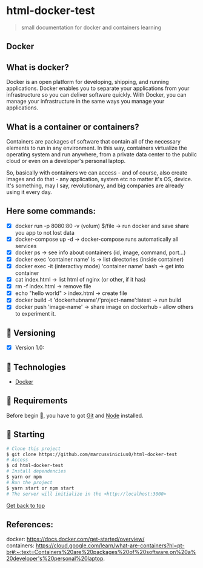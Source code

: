 # html-docker-test

>  small documentation for docker and containers learning

## Docker

## What is docker? 

Docker is an open platform for developing, shipping, and running applications. Docker enables you to separate your applications from your infrastructure so you can deliver software quickly. With Docker, you can manage your infrastructure in the same ways you manage your applications.

## What is a container or containers?

Containers are packages of software that contain all of the necessary elements to run in any environment. In this way, containers virtualize the operating system and run anywhere, from a private data center to the public cloud or even on a developer's personal laptop.


So, basically with containers we can access - and of course, also create images and do that - any application, system etc no matter it's OS, device.
It's something, may I say, revolutionary, and big companies are already using it every day.


## Here some commands:

- [x] docker run -p 8080:80 -v (volum) $/file -> run docker and save share you app to not lost data
- [x] docker-compose up -d -> docker-compose runs automatically all services
- [x] docker ps -> see info about containers (id, image, command, port...)
- [x] docker exec 'container name' ls -> list directories (inside container)
- [x] docker exec -it (interactivy mode) 'container name' bash -> get into container
- [x] cat index.html -> list html of nginx (or other, if it has)
- [x] rm -f index.html -> remove file
- [x] echo "hello world" > index.html -> create file
- [x] docker build -t 'dockerhubname'/'project-name':latest -> run build
- [x] docker push 'image-name' -> share image on dockerhub - allow others to experiment it.

## 🔧 Versioning
- [x] Version 1.0:

## :rocket: Technologies ##

- [Docker](https://www.docker.com/)

## :closed_book: Requirements ##

Before begin :checkered_flag:, you have to got [Git](https://git-scm.com) and [Node](https://nodejs.org/en/) installed.

## :checkered_flag: Starting ##

```bash
# Clone this project
$ git clone https://github.com/marcusvinicius0/html-docker-test
# Access
$ cd html-docker-test
# Install dependencies
$ yarn or npm 
# Run the project
$ yarn start or npm start 
# The server will initialize in the <http://localhost:3000>
```
<a href="#top">Get back to top</a>

## References: 

docker: https://docs.docker.com/get-started/overview/
<br>
containers: https://cloud.google.com/learn/what-are-containers?hl=pt-br#:~:text=Containers%20are%20packages%20of%20software,on%20a%20developer's%20personal%20laptop.
